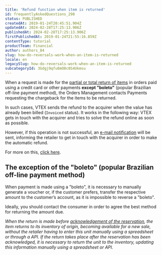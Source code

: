```yaml
---
title: 'Refund function when item is returned'
id: frequentlyAskedQuestions_298
status: PUBLISHED
createdAt: 2019-01-24T20:45:51.904Z
updatedAt: 2024-02-28T17:25:13.906Z
publishedAt: 2024-02-28T17:25:13.906Z
firstPublishedAt: 2019-01-24T21:55:16.859Z
contentType: tutorial
productTeam: Financial
author: authors_84
slug: how-do-reversals-work-when-an-item-is-returned
locale: en
legacySlug: how-do-reversals-work-when-an-item-is-returned
subcategoryId: 3Gdgj9qfu8mO0c0S4Ukmsu
---
```


When a request is made for the [partial or total return of items](/en/tutorial/returning-order-items) in orders paid using a credit card or other payments **except "boleto"** (popular Brazilian off-line payment method), the Orders Management contacts Payments requesting the chargeback for the items to be returned.

In such cases, VTEX sends the refund to the acquirer when the value has already been billed (`Invoiced` status). It works in the following way: VTEX gets in touch with the acquirer and tries to solve the refund online as soon as possible.

However, if this operation is not successful, an [e-mail notification](/en/tutorial/how-to-configure-notifications/) will be sent, informing the retailer to get in touch with the acquirer in order to make the automatic refund.

For more on this, [click here](/en/faq/why-was-my-cancelled-order-charged-in-the-client-invoice).

## The exception of the "boleto" (popular Brazilian off-line payment method)

When payment is made using a "boleto", it is necessary to manually generate a voucher or, if the customer prefers, transfer the respective amount to the customer’s account, as it is impossible to reverse a "boleto". 

Ideally, you should contact the consumer in order to agree the best method for returning the amount due.

_When the return is made before [acknowledgement of the reservation](/en/tutorial/how-does-reservation-work), the item returns to its inventory of origin, becoming available for a new sale, without the retailer having to enter this unit manually using a spreadsheet or through a API. If the return takes place after the reservation has been acknowledged, it is necessary to return the unit to the inventory, updating this information manually using a spreadsheet or API._
